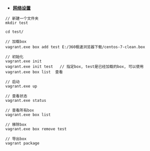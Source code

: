 - **[网络设置](https://pan.baidu.com/s/1uJj8j6SGBq0B5iM094TJow)**

```
// 新建一个文件夹
mkdir test

cd test/

// 加载box
vagrant.exe box add test E:/360极速浏览器下载/centos-7-clean.box

// 初始化
vagrant.exe init
vagrant.exe init test   // 指定box, test是已经加载的box, 可以使用vagrant.exe box list  查看
 
// 启动
vagrant.exe up

// 查看状态
vagrant.exe status

// 查看所有box
vagrant.exe box list

// 移除box
vagrant.exe box remove test

// 导出box
vagrant package
```
